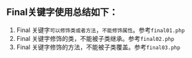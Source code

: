 ## Final关键字使用总结如下：

1. Final 关键字`可以修饰类或者方法`，`不能修饰属性`。参考`final01.php`
2. Final 关键字修饰的类，不能被子类继承。参考`final02.php`
2. Final 关键字修饰的方法，不能被子类覆盖。参考`final03.php`